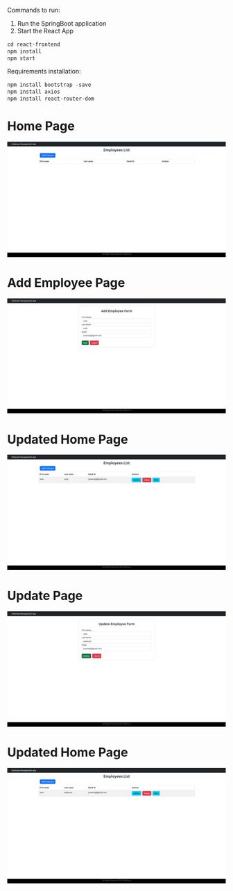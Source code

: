 Commands to run:
1. Run the SpringBoot application 
2. Start the React App 

```
cd react-frontend
npm install
npm start
```

Requirements installation:

```
npm install bootstrap -save
npm install axios 
npm install react-router-dom
```

<h1>Home Page</h1>
<img src="screenshots/Home.png">
<h1>Add Employee Page</h1>
<img src="screenshots/AddEmployee.png">
<h1>Updated Home Page</h1>
<img src="screenshots/AddHome.png">
<h1>Update Page</h1>
<img src="screenshots/UpdatePage.png">
<h1>Updated Home Page</h1>
<img src="screenshots/UpdateHome.png">